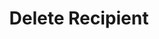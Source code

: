 ---
title: Delete Recipient
excerpt: Deletes a recipient. This action cannot be undone.
api:
  file: openapi.json
  operationId: delete-recipient
hidden: false
---